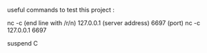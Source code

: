useful commands to test this project :

nc -c (end line with /r/n) 127.0.0.1  (server address) 6697 (port)
nc -c 127.0.0.1 6697

suspend C